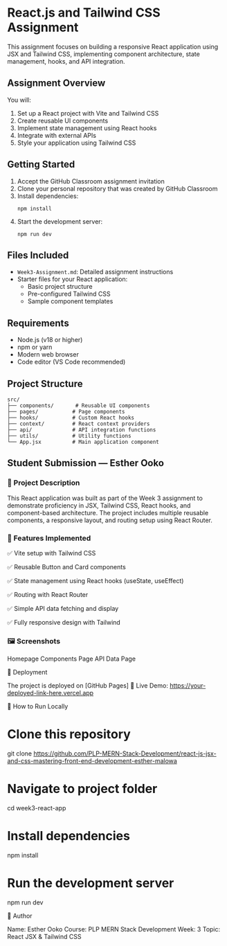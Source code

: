# React.js and Tailwind CSS Assignment

This assignment focuses on building a responsive React application using JSX and Tailwind CSS, implementing component architecture, state management, hooks, and API integration.

## Assignment Overview

You will:
1. Set up a React project with Vite and Tailwind CSS
2. Create reusable UI components
3. Implement state management using React hooks
4. Integrate with external APIs
5. Style your application using Tailwind CSS

## Getting Started

1. Accept the GitHub Classroom assignment invitation
2. Clone your personal repository that was created by GitHub Classroom
3. Install dependencies:
   ```
   npm install
   ```
4. Start the development server:
   ```
   npm run dev
   ```

## Files Included

- `Week3-Assignment.md`: Detailed assignment instructions
- Starter files for your React application:
  - Basic project structure
  - Pre-configured Tailwind CSS
  - Sample component templates

## Requirements

- Node.js (v18 or higher)
- npm or yarn
- Modern web browser
- Code editor (VS Code recommended)

## Project Structure

```
src/
├── components/       # Reusable UI components
├── pages/           # Page components
├── hooks/           # Custom React hooks
├── context/         # React context providers
├── api/             # API integration functions
├── utils/           # Utility functions
└── App.jsx          # Main application component
```

## Student Submission — Esther Ooko
### 🧠 Project Description

This React application was built as part of the Week 3 assignment to demonstrate proficiency in JSX, Tailwind CSS, React hooks, and component-based architecture.
The project includes multiple reusable components, a responsive layout, and routing setup using React Router.

### 🧱 Features Implemented

✅ Vite setup with Tailwind CSS

✅ Reusable Button and Card components

✅ State management using React hooks (useState, useEffect)

✅ Routing with React Router

✅ Simple API data fetching and display

✅ Fully responsive design with Tailwind

### 🖼️ Screenshots
Homepage	Components Page	API Data Page


🚀 Deployment

The project is deployed on [GitHub Pages]
🔗 Live Demo: https://your-deployed-link-here.vercel.app

🧰 How to Run Locally
# Clone this repository
git clone https://github.com/PLP-MERN-Stack-Development/react-js-jsx-and-css-mastering-front-end-development-esther-malowa

# Navigate to project folder
cd week3-react-app

# Install dependencies
npm install

# Run the development server
npm run dev

🧾 Author

Name: Esther Ooko
Course: PLP MERN Stack Development
Week: 3
Topic: React JSX & Tailwind CSS
